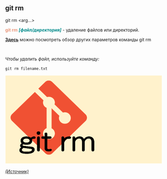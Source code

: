 ## git rm

git rm <arg...>

<span style="color:#E9967A">**git rm**</span> <span style="color:#008B8B">***[файл/директория]</span>*** - удаление файлов или директорий.


[**Здесь**](https://fig.io/manual/git/rm "https://fig.io/manual/git/rm") можно посмотреть обзор других параметров команды git rm

<br/>


_Чтобы удалить файл, используйте команду:_

```bash=
git rm filename.txt
```


![git-rm](assets/git-rm.png)

[_(Источник)_](https://snowsystem.net/git/git-command/git-rm/)